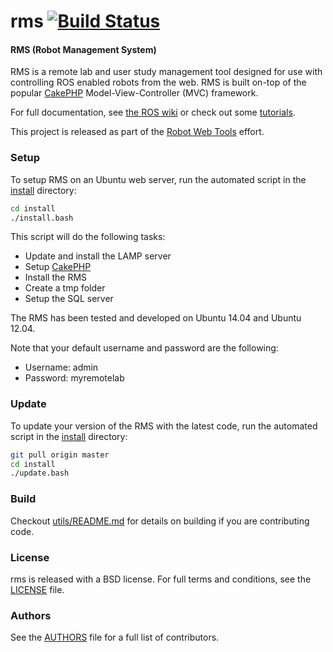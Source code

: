 rms [![Build Status](https://api.travis-ci.org/GT-RAIL/rms.png)](https://travis-ci.org/WPI-RAIL/rms)
===

#### RMS (Robot Management System)

RMS is a remote lab and user study management tool designed for use with controlling ROS enabled robots from the web. RMS is built on-top of the popular [CakePHP](http://cakephp.org/) Model-View-Controller (MVC) framework.

For full documentation, see [the ROS wiki](http://ros.org/wiki/rms) or check out some [tutorials](http://www.ros.org/wiki/rms/#Tutorials).

This project is released as part of the [Robot Web Tools](http://robotwebtools.org/) effort.

### Setup
To setup RMS on an Ubuntu web server, run the automated script in the [install](install) directory:

```bash
cd install
./install.bash
```

This script will do the following tasks:
* Update and install the LAMP server
* Setup [CakePHP](http://cakephp.org/)
* Install the RMS
* Create a tmp folder
* Setup the SQL server

The RMS has been tested and developed on Ubuntu 14.04 and Ubuntu 12.04.

Note that your default username and password are the following:
* Username: admin
* Password: myremotelab

### Update
To update your version of the RMS with the latest code, run the automated script in the [install](install) directory:

```bash
git pull origin master
cd install
./update.bash
```

### Build
Checkout [utils/README.md](utils/README.md) for details on building if you are contributing code.

### License
rms is released with a BSD license. For full terms and conditions, see the [LICENSE](LICENSE) file.

### Authors
See the [AUTHORS](AUTHORS.md) file for a full list of contributors.
